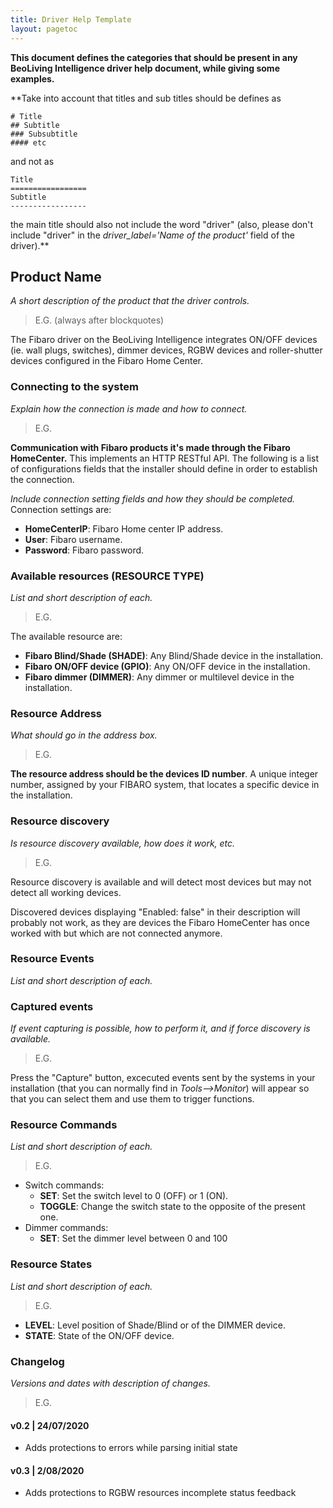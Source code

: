 ```yaml
---
title: Driver Help Template
layout: pagetoc
---
```


**This document defines the categories that should be present in any BeoLiving Intelligence driver help document, while giving some examples.**

**Take into account that titles and sub titles should be defines as
```
# Title
## Subtitle
### Subsubtitle
#### etc
```
and not as
```
Title
=================
Subtitle
-----------------
```
the main title should also not include the word "driver" (also, please don't include "driver" in the *driver_label='Name of the product'* field of the driver).**


## Product Name

*A short description of the product that the driver controls.*

> E.G. (always after blockquotes)

The Fibaro driver on the BeoLiving Intelligence integrates ON/OFF devices (ie. wall plugs, switches), dimmer devices, RGBW devices and roller-shutter devices configured in the Fibaro Home Center.


### Connecting to the system

*Explain how the connection is made and how to connect.*

> E.G. 

**Communication with Fibaro products it's made through the Fibaro HomeCenter.** This implements an HTTP RESTful API. 
The following is a list of configurations fields that the installer should define in order to establish the connection.

*Include connection setting fields and how they should be completed.*
Connection settings are:
 - **HomeCenterIP**: Fibaro Home center IP address.
 - **User**: Fibaro username.
 - **Password**: Fibaro password.

### Available resources (RESOURCE TYPE)

*List and short description of each.*
> E.G.

The available resource are:
 - **Fibaro Blind/Shade (SHADE)**: Any Blind/Shade device in the installation.
 - **Fibaro ON/OFF device (GPIO)**: Any ON/OFF device in the installation.
 - **Fibaro dimmer (DIMMER)**: Any dimmer or multilevel device in the installation.

### Resource Address

*What should go in the address box.*
> E.G.

**The resource address should be the devices ID number**. A unique integer number, assigned by your FIBARO system, that locates a specific device in the installation.

### Resource discovery

*Is resource discovery available, how does it work, etc.*

> E.G.

Resource discovery is available and will detect most devices but may not detect all working devices. 

Discovered devices displaying "Enabled: false" in their description will probably not work, as they are devices the Fibaro HomeCenter has once worked with but which are not connected anymore.

### Resource Events

*List and short description of each.*

### Captured events

*If event capturing is possible, how to perform it, and if force discovery is available.*

>E.G.


Press the "Capture" button, excecuted events sent by the systems in your installation (that you can normally find in _Tools-->Monitor_) will appear so that you can select them and use them to trigger functions.


### Resource Commands

*List and short description of each.*
> E.G.

- Switch commands:
  - **SET**: Set the switch level to 0 (OFF) or 1 (ON).
  - **TOGGLE**: Change the switch state to the opposite of the present one.
- Dimmer commands:
  - **SET**: Set the dimmer level between 0 and 100

### Resource States

*List and short description of each.*
> E.G.

 - **LEVEL**: Level position of Shade/Blind or of the DIMMER device.
 - **STATE**: State of the ON/OFF device.


### Changelog
*Versions and dates with description of changes.*
> E.G.

#### v0.2 | 24/07/2020
 - Adds protections to errors while parsing initial state

#### v0.3 | 2/08/2020
 - Adds protections to RGBW resources incomplete status feedback
